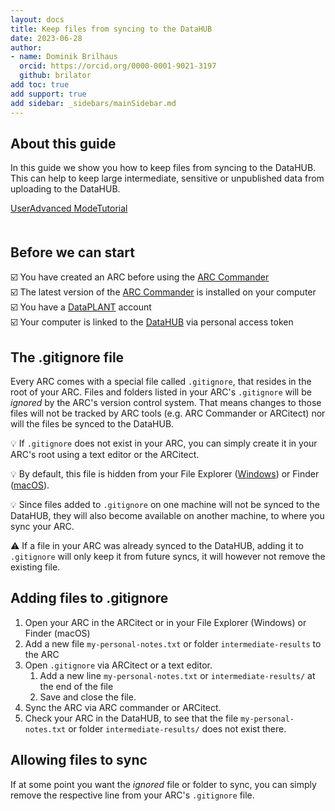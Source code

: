 ```yaml
---
layout: docs
title: Keep files from syncing to the DataHUB
date: 2023-06-28
author:
- name: Dominik Brilhaus
  orcid: https://orcid.org/0000-0001-9021-3197
  github: brilator
add toc: true
add support: true
add sidebar: _sidebars/mainSidebar.md
---
```


## About this guide

In this guide we show you how to keep files from syncing to the DataHUB. This can help to keep large intermediate, sensitive or unpublished data from uploading to the DataHUB. 

<div style="padding-bottom: 20px">
    <a href="./index.html">
        <span class="badge-category">User</span><span class="badge-selected" id="badge-advanced">Advanced</span>
        <span class="badge-category">Mode</span><span class="badge-selected" id="badge-tutorial">Tutorial</span>
    </a>
</div>

## Before we can start

:ballot_box_with_check: You have created an ARC before using the [ARC Commander](./../implementation/ArcCommander.html)  
:ballot_box_with_check: The latest version of the [ARC Commander](https://github.com/nfdi4plants/arcCommander/releases) is installed on your computer  
:ballot_box_with_check: You have a [DataPLANT](https://register.nfdi4plants.org) account  
:ballot_box_with_check: Your computer is linked to the [DataHUB](https://git.nfdi4plants.org) via personal access token

## The .gitignore file

Every ARC comes with a special file called `.gitignore`, that resides in the root of your ARC. Files and folders listed in your ARC's `.gitignore` will be *ignored* by the ARC's version control system. That means changes to those files will not be tracked by ARC tools (e.g. ARC Commander or ARCitect) nor will the files be synced to the DataHUB.

:bulb: If `.gitignore` does not exist in your ARC, you can simply create it in your ARC's root using a text editor or the ARCitect.

:bulb: By default, this file is hidden from your File Explorer ([Windows](https://support.microsoft.com/en-us/windows/view-hidden-files-and-folders-in-windows-97fbc472-c603-9d90-91d0-1166d1d9f4b5#WindowsVersion=Windows_11)) or Finder ([macOS](https://nordlocker.com/blog/how-to-show-hidden-files-mac/)).

:bulb: Since files added to `.gitignore` on one machine will not be synced to the DataHUB, they will also become available on another machine, to where you sync your ARC.

:warning: If a file in your ARC was already synced to the DataHUB, adding it to `.gitignore` will only keep it from future syncs, it will however not remove the existing file.

## Adding files to .gitignore

1. Open your ARC in the ARCitect or in your File Explorer (Windows) or Finder (macOS)
2. Add a new file `my-personal-notes.txt` or folder `intermediate-results` to the ARC
3. Open `.gitignore` via ARCitect or a text editor.
   1. Add a new line `my-personal-notes.txt` or `intermediate-results/` at the end of the file
   2. Save and close the file.
4. Sync the ARC via ARC commander or ARCitect.
5. Check your ARC in the DataHUB, to see that the file `my-personal-notes.txt` or folder `intermediate-results/` does not exist there.

## Allowing files to sync

If at some point you want the *ignored* file or folder to sync, you can simply remove the respective line from your ARC's `.gitignore` file.
